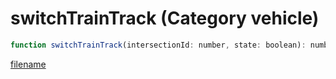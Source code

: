 # switchTrainTrack (Category vehicle)

```js
function switchTrainTrack(intersectionId: number, state: boolean): number
```

[filename](switchTrainTrack_m.md ':include')